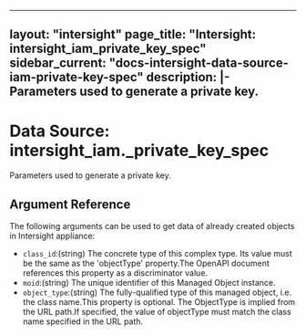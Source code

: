 
---
layout: "intersight"
page_title: "Intersight: intersight_iam_private_key_spec"
sidebar_current: "docs-intersight-data-source-iam-private-key-spec"
description: |-
Parameters used to generate a private key.
---

# Data Source: intersight_iam._private_key_spec
Parameters used to generate a private key.
## Argument Reference
The following arguments can be used to get data of already created objects in Intersight appliance:
* `class_id`:(string) The concrete type of this complex type. Its value must be the same as the 'objectType' property.The OpenAPI document references this property as a discriminator value. 
* `moid`:(string) The unique identifier of this Managed Object instance. 
* `object_type`:(string) The fully-qualified type of this managed object, i.e. the class name.This property is optional. The ObjectType is implied from the URL path.If specified, the value of objectType must match the class name specified in the URL path. 
